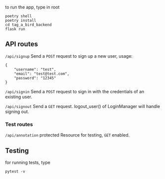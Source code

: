 to run the app, type in root

```
poetry shell
poetry install
cd tag_a_bird_backend
flask run
```
## API routes
`/api/signup` Send a `POST` request to sign up a new user, usage:
```
{
    "username": "test",
    "email": "test@test.com",
    "password": "12345"
}
```
`/api/signin` Send a `POST` request to sign in with the credentials of an existing user. 

`/api/signout` Send a `GET` request. logout_user() of LoginManager will handle signing out. 

### Test routes
`/api/annotation` protected Resource for testing, `GET` enabled.

## Testing
for running tests, type 
```
pytest -v
```